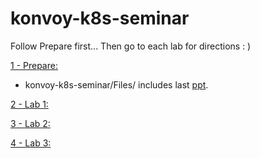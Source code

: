 # konvoy-k8s-seminar

Follow Prepare first...
Then go to each lab for directions : )

[1 - Prepare:](https://github.com/jdyver/konvoy-k8s-seminar/tree/master/Prepare)
- konvoy-k8s-seminar/Files/ includes last [ppt](https://github.com/jdyver/konvoy-k8s-seminar/raw/master/Files/Toronto-K8s-Seminar-2019-07-18.pptx).

[2 - Lab 1:](https://github.com/jdyver/konvoy-k8s-seminar/tree/master/Lab1)

[3 - Lab 2:](https://github.com/jdyver/konvoy-k8s-seminar/tree/master/Lab2)

[4 - Lab 3:](https://github.com/jdyver/konvoy-k8s-seminar/tree/master/Lab3)
